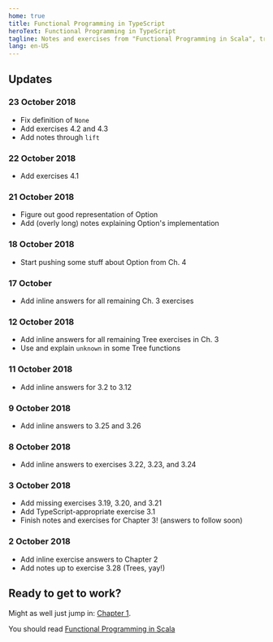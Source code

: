 ```yaml
---
home: true
title: Functional Programming in TypeScript
heroText: Functional Programming in TypeScript
tagline: Notes and exercises from "Functional Programming in Scala", translated to TypeScript
lang: en-US
---
```


## Updates
### 23 October 2018
* Fix definition of `None`
* Add exercises 4.2 and 4.3
* Add notes through `lift`

### 22 October 2018
* Add exercises 4.1

### 21 October 2018
* Figure out good representation of Option
* Add (overly long) notes explaining Option's implementation

### 18 October 2018
* Start pushing some stuff about Option from Ch. 4

### 17 October
* Add inline answers for all remaining Ch. 3 exercises

### 12 October 2018
* Add inline answers for all remaining Tree exercises in Ch. 3
* Use and explain `unknown` in some Tree functions

### 11 October 2018
* Add inline answers for 3.2 to 3.12

### 9 October 2018
* Add inline answers to 3.25 and 3.26

### 8 October 2018
* Add inline answers to exercises 3.22, 3.23, and 3.24

### 3 October 2018
* Add missing exercises 3.19, 3.20, and 3.21
* Add TypeScript-appropriate exercise 3.1
* Finish notes and exercises for Chapter 3! (answers to follow soon)

### 2 October 2018
* Add inline exercise answers to Chapter 2
* Add notes up to exercise 3.28 (Trees, yay!)

## Ready to get to work?
Might as well just jump in: [Chapter 1](/chapter_1.md).

You should read [Functional Programming in Scala](https://www.manning.com/books/functional-programming-in-scala)

